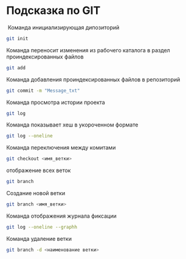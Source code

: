 # Подсказка по GIT

 Команда инициализирующая дипозиторий
```sh
git init
```

Команда переносит изменения из рабочего каталога в раздел проиндексированных файлов
```sh
git add
```

Команда добавления проиндексированных файлов в репозиторий
```sh
git commit -m "Message_txt"
```

Команда просмотра истории проекта
```sh
git log
```

Команда показывает хеш в укороченном формате
```sh
git log --oneline
```

Команда переключения между комитами
```sh
git checkout <имя_ветки>
```

отображение всех веток
```sh
git branch
```

Создание новой ветки
```sh
git branch <имя_ветки>
```

Команда отображения журнала фиксации
```sh
git log --oneline --graphh
```

Команда удаление ветки
```sh
git branch -d <наименование ветки>
```